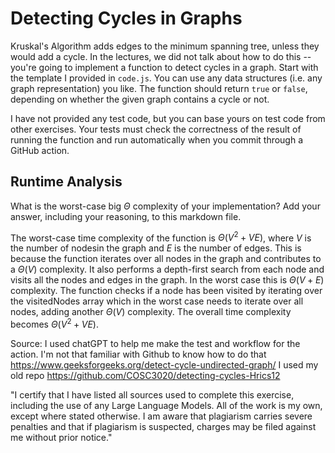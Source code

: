 # Detecting Cycles in Graphs

Kruskal's Algorithm adds edges to the minimum spanning tree, unless they would
add a cycle. In the lectures, we did not talk about how to do this -- you're
going to implement a function to detect cycles in a graph. Start with the
template I provided in `code.js`. You can use any data structures (i.e. any
graph representation) you like. The function should return `true` or `false`,
depending on whether the given graph contains a cycle or not.

I have not provided any test code, but you can base yours on test code from
other exercises. Your tests must check the correctness of the result of running
the function and run automatically when you commit through a GitHub action.

## Runtime Analysis

What is the worst-case big $\Theta$ complexity of your implementation? Add your
answer, including your reasoning, to this markdown file.

The worst-case time complexity of the function is $\Theta(V^2 + VE)$, where $V$ is the number of nodesin the graph and $E$ is the number of edges. This is because the function iterates over all nodes in the graph and contributes to a $\Theta(V)$ complexity. It also performs a depth-first search from each node and visits all the nodes and edges in the graph. In the worst case this is $\Theta(V + E)$ complexity. The function checks if a node has been visited by iterating over the visitedNodes array which in the worst case needs to iterate over all nodes, adding another $\Theta(V)$ complexity. The overall time complexity becomes $\Theta(V^2 + VE)$.

Source:
I used chatGPT to help me make the test and workflow for the action. I'm not that familiar with Github to know how to do that
https://www.geeksforgeeks.org/detect-cycle-undirected-graph/
I used my old repo https://github.com/COSC3020/detecting-cycles-Hrics12

"I certify that I have listed all sources used to complete this exercise, including the use of any Large Language Models. All of the work is my own, except where stated otherwise. I am aware that plagiarism carries severe penalties and that if plagiarism is suspected, charges may be filed against me without prior notice."
